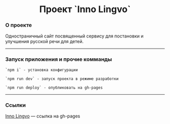 <h1 align="center">Проект `Inno Lingvo`</h1>



### О проекте

Одностраничный сайт посвященный сервису для постановки и улучшения русской речи для детей. 

---

### Запуск приложения и прочие комманды

```
`npm i` - установка конфигурации

`npm run dev` - запуск проекта в режиме разработки

`npm run deploy` - опубликовать на gh-pages
```

---

### Ссылки

[Inno Lingvo](https://wadimsh.github.io/inno-lingvo/dist/index.html) — ссылка на gh-pages  


